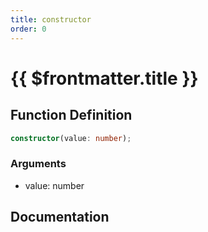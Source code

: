 ```yaml
---
title: constructor
order: 0
---
```


# {{ $frontmatter.title }}

## Function Definition

```ts
constructor(value: number);
```

### Arguments

* value: number

## Documentation

<!--@include: ./parts/constructor.md-->
